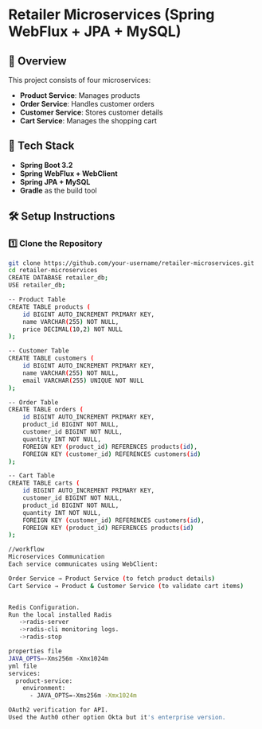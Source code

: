 # Retailer Microservices (Spring WebFlux + JPA + MySQL)

## 📌 Overview
This project consists of four microservices:
- **Product Service**: Manages products
- **Order Service**: Handles customer orders
- **Customer Service**: Stores customer details
- **Cart Service**: Manages the shopping cart

## 🚀 Tech Stack
- **Spring Boot 3.2**
- **Spring WebFlux + WebClient**
- **Spring JPA + MySQL**
- **Gradle** as the build tool

## 🛠 Setup Instructions

### 1️⃣ Clone the Repository
```bash
git clone https://github.com/your-username/retailer-microservices.git
cd retailer-microservices
CREATE DATABASE retailer_db;
USE retailer_db;

-- Product Table
CREATE TABLE products (
    id BIGINT AUTO_INCREMENT PRIMARY KEY,
    name VARCHAR(255) NOT NULL,
    price DECIMAL(10,2) NOT NULL
);

-- Customer Table
CREATE TABLE customers (
    id BIGINT AUTO_INCREMENT PRIMARY KEY,
    name VARCHAR(255) NOT NULL,
    email VARCHAR(255) UNIQUE NOT NULL
);

-- Order Table
CREATE TABLE orders (
    id BIGINT AUTO_INCREMENT PRIMARY KEY,
    product_id BIGINT NOT NULL,
    customer_id BIGINT NOT NULL,
    quantity INT NOT NULL,
    FOREIGN KEY (product_id) REFERENCES products(id),
    FOREIGN KEY (customer_id) REFERENCES customers(id)
);

-- Cart Table
CREATE TABLE carts (
    id BIGINT AUTO_INCREMENT PRIMARY KEY,
    customer_id BIGINT NOT NULL,
    product_id BIGINT NOT NULL,
    quantity INT NOT NULL,
    FOREIGN KEY (customer_id) REFERENCES customers(id),
    FOREIGN KEY (product_id) REFERENCES products(id)
);

//workflow
Microservices Communication
Each service communicates using WebClient:

Order Service → Product Service (to fetch product details)
Cart Service → Product & Customer Service (to validate cart items)


Redis Configuration.
Run the local installed Radis 
   ->radis-server
   ->radis-cli monitoring logs.
   ->radis-stop

properties file 
JAVA_OPTS=-Xms256m -Xmx1024m
yml file
services:
  product-service:
    environment:
      - JAVA_OPTS=-Xms256m -Xmx1024m

OAuth2 verification for API.
Used the Auth0 other option Okta but it's enterprise version.